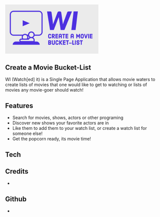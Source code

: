 <img 
src="https://github.com/theJakubMalinowski/Phase-One-Project-App/blob/main/images/WI.png" 
alt="Create a Movie Bucket-List" 
title="Create a Movie Bucket-List" 
style="display: inline-block; margin: 0 auto; max-width: 300px">


## Create a Movie Bucket-List

WI (Watch[ed] it) is a Single Page Application that allows movie waters to create lists of movies that one would like to get to watching or lists of movies any movie-goer should watch!

## Features
- Search for movies, shows, actors or other programing
- Discover new shows your favorite actors are in 
- Like them to add them to your watch list, or create a watch list for someone else!
- Get the popcorn ready, its movie time!

## Tech

## Credits
- 
## Github
- 